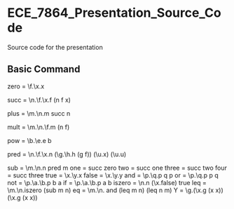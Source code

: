# ECE_7864_Presentation_Source_Code
Source code for the presentation


Basic Command
---
zero = \f.\x.x 

succ = \n.\f.\x.f (n f x) 

plus = \m.\n.m succ n 

mult = \m.\n.\f.m (n f) 

pow = \b.\e.e b 

pred = \n.\f.\x.n (\g.\h.h (g f)) (\u.x) (\u.u) 

sub = \m.\n.n pred m 
one = succ zero 
two = succ one 
three = succ two 
four = succ three 
true = \x.\y.x 
false = \x.\y.y 
and = \p.\q.p q p 
or = \p.\q.p p q 
not = \p.\a.\b.p b a 
if = \p.\a.\b.p a b 
iszero = \n.n (\x.false) true 
leq = \m.\n.iszero (sub m n) 
eq = \m.\n. and (leq m n) (leq n m) 
Y = \g.(\x.g (x x)) (\x.g (x x))